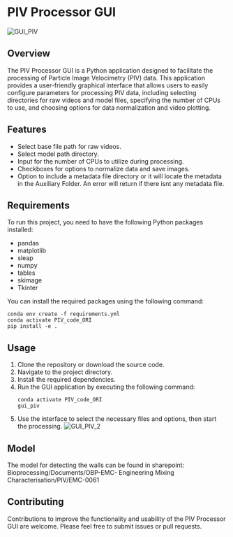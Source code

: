 # PIV Processor GUI
![GUI_PIV](https://github.com/user-attachments/assets/312b0dc0-a808-4506-a4ff-dcdef9bd73d7)

## Overview
The PIV Processor GUI is a Python application designed to facilitate the processing of Particle Image Velocimetry (PIV) data. This application provides a user-friendly graphical interface that allows users to easily configure parameters for processing PIV data, including selecting directories for raw videos and model files, specifying the number of CPUs to use, and choosing options for data normalization and video plotting.

## Features
- Select base file path for raw videos.
- Select model path directory.
- Input for the number of CPUs to utilize during processing.
- Checkboxes for options to normalize data and save images.
- Option to include a metadata file directory or it will locate the metadata in the Auxiliary Folder. An error will return if there isnt any metadata file. 

## Requirements
To run this project, you need to have the following Python packages installed:
- pandas
- matplotlib
- sleap
- numpy
- tables
- skimage
- Tkinter 

You can install the required packages using the following command:
```
conda env create -f requirements.yml
conda activate PIV_code_ORI
pip install -e .
```

## Usage
1. Clone the repository or download the source code.
2. Navigate to the project directory.
3. Install the required dependencies.
4. Run the GUI application by executing the following command:
   ```
   conda activate PIV_code_ORI
   gui_piv
   ```
5. Use the interface to select the necessary files and options, then start the processing.
![GUI_PIV_2](https://github.com/user-attachments/assets/3d1042a4-f198-4268-a0ce-43c60b13557f)


## Model

The model for detecting the walls can be found in sharepoint: Bioprocessing/Documents/OBP-EMC- Engineering Mixing Characterisation/PIV/EMC-0061



## Contributing
Contributions to improve the functionality and usability of the PIV Processor GUI are welcome. Please feel free to submit issues or pull requests.


